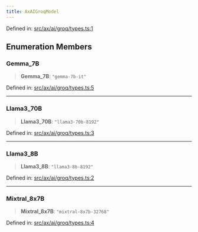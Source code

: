 ```yaml
---
title: AxAIGroqModel
---
```


Defined in: [src/ax/ai/groq/types.ts:1](#apidocs/httpsgithubcomax-llmaxblob3b79ada8d723949fcd8a76c2b6f48cf69d8394f8srcaxaigroqtypestsl1)

## Enumeration Members

<a id="Gemma_7B"></a>

### Gemma\_7B

> **Gemma\_7B**: `"gemma-7b-it"`

Defined in: [src/ax/ai/groq/types.ts:5](#apidocs/httpsgithubcomax-llmaxblob3b79ada8d723949fcd8a76c2b6f48cf69d8394f8srcaxaigroqtypestsl5)

***

<a id="Llama3_70B"></a>

### Llama3\_70B

> **Llama3\_70B**: `"llama3-70b-8192"`

Defined in: [src/ax/ai/groq/types.ts:3](#apidocs/httpsgithubcomax-llmaxblob3b79ada8d723949fcd8a76c2b6f48cf69d8394f8srcaxaigroqtypestsl3)

***

<a id="Llama3_8B"></a>

### Llama3\_8B

> **Llama3\_8B**: `"llama3-8b-8192"`

Defined in: [src/ax/ai/groq/types.ts:2](#apidocs/httpsgithubcomax-llmaxblob3b79ada8d723949fcd8a76c2b6f48cf69d8394f8srcaxaigroqtypestsl2)

***

<a id="Mixtral_8x7B"></a>

### Mixtral\_8x7B

> **Mixtral\_8x7B**: `"mixtral-8x7b-32768"`

Defined in: [src/ax/ai/groq/types.ts:4](#apidocs/httpsgithubcomax-llmaxblob3b79ada8d723949fcd8a76c2b6f48cf69d8394f8srcaxaigroqtypestsl4)
